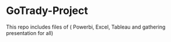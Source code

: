 # GoTrady-Project

This repo includes files of ( Powerbi, Excel, Tableau and gathering presentation for all) 
